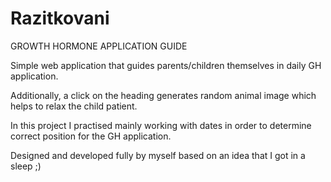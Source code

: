 # Razitkovani
GROWTH HORMONE APPLICATION GUIDE

Simple web application that guides parents/children themselves in daily GH application.

Additionally, a click on the heading generates random animal image which helps to relax the child patient.

In this project I practised mainly working with dates in order to determine correct position for the GH application.

Designed and developed fully by myself based on an idea that I got in a sleep ;)
